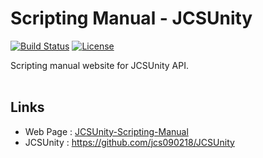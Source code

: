 # Scripting Manual - JCSUnity #

[![Build Status](https://travis-ci.com/jcs090218/Scripting-Manual-JCSUnity.svg?branch=master)](https://travis-ci.com/jcs090218/Scripting-Manual-JCSUnity)
[![License](https://img.shields.io/badge/License-Apache%202.0-blue.svg)](https://opensource.org/licenses/Apache-2.0)

Scripting manual website for JCSUnity API. <br/><br/>

## Links ##
* Web Page : <a href="http://www.jcs-profile.com:3001">JCSUnity-Scripting-Manual</a>
* JCSUnity : https://github.com/jcs090218/JCSUnity
